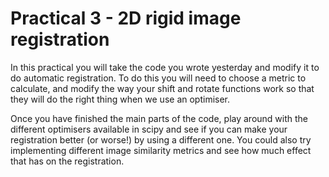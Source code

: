 # Practical 3 - 2D rigid image registration

In this practical you will take the code you wrote yesterday and modify it to do automatic registration. To do this you will 
need to choose a metric to calculate, and modify the way your shift and rotate functions work so that they will do the right 
thing when we use an optimiser.

Once you have finished the main parts of the code, play around with the different optimisers available in scipy and see if you can 
make your registration better (or worse!) by using a different one. You could also try implementing different image similarity 
metrics and see how much effect that has on the registration.
